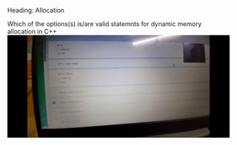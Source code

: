 Heading: Allocation

Which of the options(s) is/are valid statemnts for dynamic memory allocation in C++
![alt text](<WhatsApp Image 2024-09-06 at 08.25.16_a9ccf067.jpg>)
